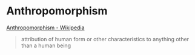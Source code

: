# Anthropomorphism

<a href="https://en.wikipedia.org/wiki/Anthropomorphism" target="_blank">Anthropomorphism - Wikipedia</a>

> attribution of human form or other characteristics to anything other than a human being
